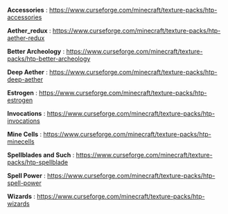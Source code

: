 **Accessories** : https://www.curseforge.com/minecraft/texture-packs/htp-accessories

**Aether_redux** : https://www.curseforge.com/minecraft/texture-packs/htp-aether-redux

**Better Archeology** : https://www.curseforge.com/minecraft/texture-packs/htp-better-archeology

**Deep Aether** : https://www.curseforge.com/minecraft/texture-packs/htp-deep-aether

**Estrogen** : https://www.curseforge.com/minecraft/texture-packs/htp-estrogen

**Invocations** : https://www.curseforge.com/minecraft/texture-packs/htp-invocations

**Mine Cells** : https://www.curseforge.com/minecraft/texture-packs/htp-minecells

**Spellblades and Such** : https://www.curseforge.com/minecraft/texture-packs/htp-spellblade

**Spell Power** : https://www.curseforge.com/minecraft/texture-packs/htp-spell-power

**Wizards** : https://www.curseforge.com/minecraft/texture-packs/htp-wizards

